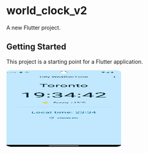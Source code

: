 # world_clock_v2

A new Flutter project.

## Getting Started

This project is a starting point for a Flutter application.

<img src="Screenshot_1.png" alt="main" width="300" height="200"/>
